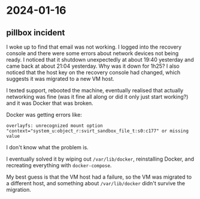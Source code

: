 # 2024-01-16

## pillbox incident

I woke up to find that email was not working. I logged into the recovery console and there were some errors about
network devices not being ready. I noticed that it shutdown unexpectedly at about 19:40 yesterday and came back at
about 21:04 yesterday. Why was it down for 1h25? I also noticed that the host key on the recovery console had
changed, which suggests it was migrated to a new VM host.

I texted support, rebooted the machine, eventually realised that actually networking
was fine (was it fine all along or did it only just start working?) and it was Docker that was broken.

Docker was getting errors like:

    overlayfs: unrecognized mount option "context="system_u:object_r:svirt_sandbox_file_t:s0:c177" or missing value

I don't know what the problem is.

I eventually solved it by wiping out `/var/lib/docker`, reinstalling Docker, and recreating everything with `docker-compose`.

My best guess is that the VM host had a failure, so the VM was migrated to a different host, and something about
`/var/lib/docker` didn't survive the migration.
